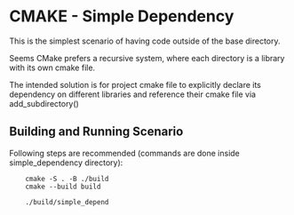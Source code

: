 # CMAKE - Simple Dependency

This is the simplest scenario of having code outside of the base directory.

Seems CMake prefers a recursive system, where each directory is a library with its own cmake file.

The intended solution is for project cmake file to explicitly declare its dependency on different libraries and reference their cmake file via add_subdirectory()

## Building and Running Scenario

Following steps are recommended (commands are done inside simple_dependency directory):
```
    cmake -S . -B ./build
    cmake --build build

    ./build/simple_depend
```